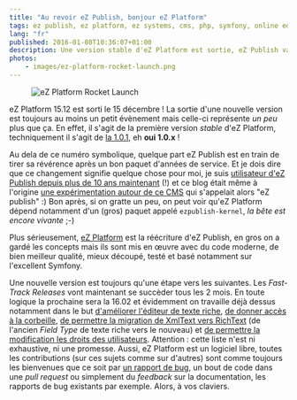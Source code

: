 ```yaml
---
title: "Au revoir eZ Publish, bonjour eZ Platform"
tags: ez publish, ez platform, ez systems, cms, php, symfony, online editor
lang: "fr"
published: 2016-01-08T10:36:07+01:00
description: Une version stable d'eZ Platform est sortie, eZ Publish va progressivement laisser la place à eZ Platform.
photos:
    - images/ez-platform-rocket-launch.png
---
```


<figure class="object-left">
    <img loading="lazy" src="/images/330x/ez-platform-rocket-launch.png" alt="eZ Platform
Rocket Launch">
</figure>

eZ Platform 15.12 est sorti le 15
décembre&nbsp;!
La sortie d'une nouvelle version est toujours au moins un petit évènement mais
celle-ci représente *un peu* plus que ça. En effet, il s'agit de la première
version *stable* d'eZ Platform, techniquement il s'agit de [la
1.0.1](https://github.com/ezsystems/ezplatform/releases/tag/v1.0.1), eh **oui
1.0.x**&nbsp;!

Au dela de ce numéro symbolique, quelque part eZ Publish est en
train de tirer sa
révérence
après un bon paquet d'années de service. Et je dois dire que ce changement
signifie quelque chose pour moi, je suis [utilisateur d'eZ Publish depuis plus
de 10 ans maintenant](https://twitter.com/dpobel/status/656387581618298880) (!)
et ce blog était même à l'origine [une expérimentation autour de ce
CMS](/post/ouverture) qui s'appelait alors "eZ publish" :) Bon après, si on
gratte un peu, on peut voir qu'eZ Platform dépend notamment d'un (gros) paquet
appelé `ezpublish-kernel`, *la bête est encore vivante* ;-)

Plus sérieusement, [eZ Platform](/tag/ez-platform) est la réécriture d'eZ
Publish, en gros on a gardé les concepts mais ils sont mis en œuvre avec du code
moderne, de bien meilleur qualité, mieux découpé, testé et basé notamment sur
l'excellent Symfony.

Une nouvelle version est toujours qu'une étape vers les suivantes. Les
*Fast-Track Releases* vont maintenant se succèder tous les 2 mois. En toute
logique la prochaine sera la 16.02 et évidemment on travaille déjà dessus
notamment dans le but [d'améliorer l'éditeur de texte
riche](https://jira.ez.no/browse/EZP-25353), [de donner accès à la
corbeille](https://jira.ez.no/browse/EZP-25305), [de permettre la migration de
XmlText vers RichText](https://jira.ez.no/browse/EZP-25115) (de l'ancien *Field
Type* de texte riche vers le nouveau) et [de permettre la modification les droits des
utilisateurs](https://jira.ez.no/browse/EZP-24071). Attention&nbsp;: cette liste
n'est ni exhaustive, ni une promesse. Aussi, eZ Platform est un logiciel
libre, toutes les contributions (sur ces sujets comme sur d'autres) sont comme
toujours les bienvenues que ce soit par [un rapport de
bug](https://jira.ez.no/browse/EZP), un bout de code dans une *pull request* ou
simplement du *feedback* sur la
documentation, les rapports de bug existants par exemple. Alors, à vos claviers.
